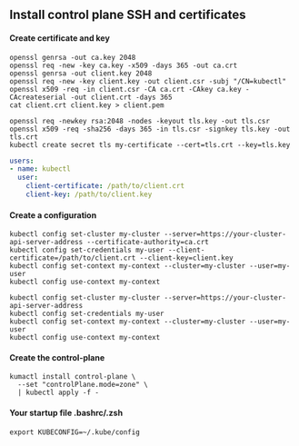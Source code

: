 ## Install control plane SSH and certificates

#### Create certificate and key

```shell
openssl genrsa -out ca.key 2048
openssl req -new -key ca.key -x509 -days 365 -out ca.crt
openssl genrsa -out client.key 2048
openssl req -new -key client.key -out client.csr -subj "/CN=kubectl"
openssl x509 -req -in client.csr -CA ca.crt -CAkey ca.key -CAcreateserial -out client.crt -days 365
cat client.crt client.key > client.pem
```

```shell
openssl req -newkey rsa:2048 -nodes -keyout tls.key -out tls.csr
openssl x509 -req -sha256 -days 365 -in tls.csr -signkey tls.key -out tls.crt
kubectl create secret tls my-certificate --cert=tls.crt --key=tls.key
```

```yaml
users:
- name: kubectl
  user:
    client-certificate: /path/to/client.crt
    client-key: /path/to/client.key
```

#### Create a configuration

```shell
kubectl config set-cluster my-cluster --server=https://your-cluster-api-server-address --certificate-authority=ca.crt
kubectl config set-credentials my-user --client-certificate=/path/to/client.crt --client-key=client.key
kubectl config set-context my-context --cluster=my-cluster --user=my-user
kubectl config use-context my-context
```

```shell
kubectl config set-cluster my-cluster --server=https://your-cluster-api-server-address
kubectl config set-credentials my-user
kubectl config set-context my-context --cluster=my-cluster --user=my-user
kubectl config use-context my-context
```
#### Create the control-plane

```shell
kumactl install control-plane \
  --set "controlPlane.mode=zone" \
  | kubectl apply -f -
```

#### Your startup file .bashrc/.zsh

```shell
export KUBECONFIG=~/.kube/config
```
